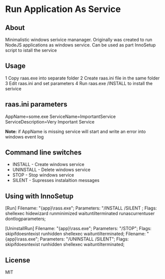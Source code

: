 # Run Application As Service

## About

Minimalistic windows serivice mananager. Originally was created to run NodeJS applications as windows service. Can be used as part InnoSetup script to istall the service 

## Usage

1 Copy raas.exe into separate folder
2 Create raas.ini file in the same folder
3 Edit raas.ini and set parameters 
4 Run raas.exe /INSTALL to install the serivice

## raas.ini parameters

AppName=some.exe
ServiceName=ImportantService
ServiceDescription=Very Important Service

**Note:** if AppName is missing service will start and write an error into windows event log

## Command line switches

- INSTALL - Create windows service
- UNINSTALL - Delete windows service
- STOP - Stop windows service
- SILENT - Supresses instalaltion messages

## Using with InnoSetup

[Run]
Filename: "{app}\rass.exe"; Parameters: "/INSTALL /SILENT ; Flags: shellexec hidewizard runminimized waituntilterminated runascurrentuser dontlogparameters; 

[UninstallRun]
Filename: "{app}\rass.exe"; Parameters: "/STOP"; Flags: skipifdoesntexist runhidden shellexec waituntilterminated; 
Filename: "{app}\rass.exe"; Parameters: "/UNINSTALL /SILENT"; Flags: skipifdoesntexist runhidden shellexec waituntilterminated; 

## License 

MIT